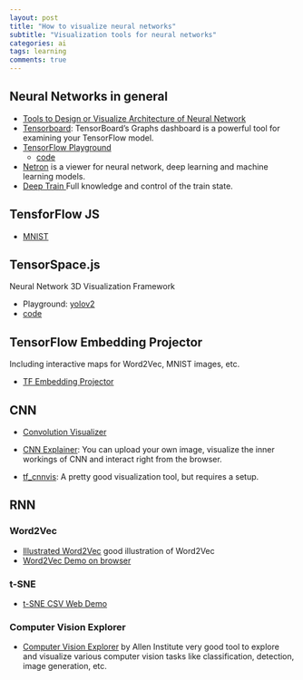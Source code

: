 ```yaml
---
layout: post
title: "How to visualize neural networks"
subtitle: "Visualization tools for neural networks"
categories: ai
tags: learning
comments: true
---
```

## Neural Networks in general
* [Tools to Design or Visualize Architecture of Neural Network](https://github.com/ashishpatel26/Tools-to-Design-or-Visualize-Architecture-of-Neural-Network)
* [Tensorboard](https://www.tensorflow.org/tensorboard/graphs): TensorBoard’s Graphs dashboard is a powerful tool for examining your TensorFlow model.
* [TensorFlow Playground](https://playground.tensorflow.org/#activation=tanh&batchSize=10&dataset=circle&regDataset=reg-plane&learningRate=0.03&regularizationRate=0&noise=0&networkShape=4,2&seed=0.00438&showTestData=false&discretize=false&percTrainData=50&x=true&y=true&xTimesY=false&xSquared=false&ySquared=false&cosX=false&sinX=false&cosY=false&sinY=false&collectStats=false&problem=classification&initZero=false&hideText=false)
  * [code](https://github.com/tensorflow/playground)
* [Netron](https://netron.app/) is a viewer for neural network, deep learning and machine learning models.
* [Deep Train ](https://github.com/OverLordGoldDragon/deeptrain) Full knowledge and control of the train state.

## TensforFlow JS
* [MNIST](https://storage.googleapis.com/tfjs-vis/mnist/dist/index.html)

## TensorSpace.js
Neural Network 3D Visualization Framework
* Playground: [yolov2](https://tensorspace.org/html/playground/yolov2-tiny.html)
* [code](https://github.com/tensorspace-team/tensorspace)

## TensorFlow Embedding Projector
Including interactive maps for Word2Vec, MNIST images, etc.
 
* [TF Embedding Projector](https://projector.tensorflow.org/)

## CNN
* [Convolution Visualizer](https://ezyang.github.io/convolution-visualizer/index.html)
* [CNN Explainer](https://poloclub.github.io/cnn-explainer/):
You can upload your own image, visualize the inner workings of CNN and interact right from the browser.

* [tf_cnnvis](https://github.com/InFoCusp/tf_cnnvis): A pretty good visualization tool, but
requires a setup.

## RNN

### Word2Vec
* [Illustrated Word2Vec](https://jalammar.github.io/illustrated-word2vec/) good illustration of Word2Vec
* [Word2Vec Demo on browser](https://github.com/remykarem/word2vec-demo)

### t-SNE
* [t-SNE CSV Web Demo](https://cs.stanford.edu/people/karpathy/tsnejs/csvdemo.html)

### Computer Vision Explorer
* [Computer Vision Explorer](https://vision-explorer.allenai.org/text_to_image_generation) by Allen Institute
very good tool to explore and visualize various computer vision tasks like classification,
detection, image generation, etc.